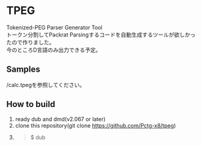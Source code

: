 # TPEG
Tokenized-PEG Parser Generator Tool  
トークン分割してPackrat Parsingするコードを自動生成するツールが欲しかったので作りました。  
今のところD言語のみ出力できる予定。

## Samples
/calc.tpegを参照してください。

## How to build
1. ready dub and dmd(v2.067 or later)
2. clone this repository(git clone https://github.com/Pctg-x8/tpeg)
3. >$ dub
